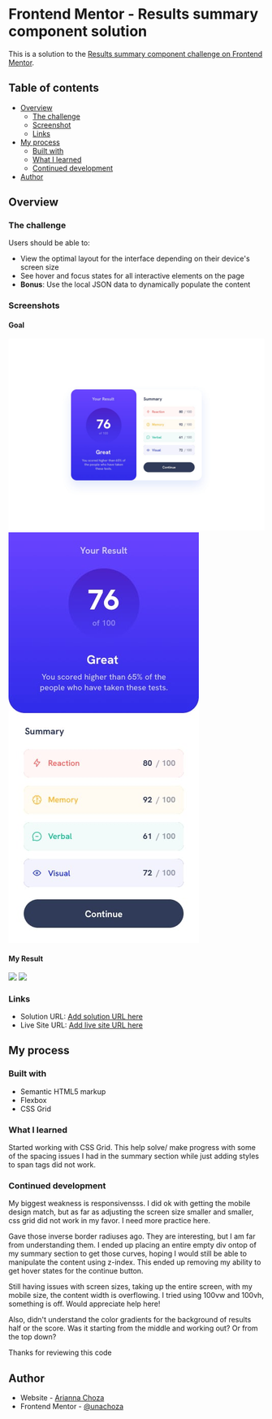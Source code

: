 # Frontend Mentor - Results summary component solution

This is a solution to the [Results summary component challenge on Frontend Mentor](https://www.frontendmentor.io/challenges/results-summary-component-CE_K6s0maV).
## Table of contents

- [Overview](#overview)
  - [The challenge](#the-challenge)
  - [Screenshot](#screenshot)
  - [Links](#links)
- [My process](#my-process)
  - [Built with](#built-with)
  - [What I learned](#what-i-learned)
  - [Continued development](#continued-development)
- [Author](#author)


## Overview

### The challenge

Users should be able to:

- View the optimal layout for the interface depending on their device's screen size
- See hover and focus states for all interactive elements on the page
- **Bonus**: Use the local JSON data to dynamically populate the content

### Screenshots
#### Goal
![](/results-summary-component-main/design/desktop-design.jpg)
![](/results-summary-component-main/design/mobile-design.jpg)
#### My Result
![](/results-summary-component-main/design/solition-desktop-screenshot.jpg)
<img src="/results-summary-component-main/design/solition-mobile-screenshot.jpg" width="400">


### Links

- Solution URL: [Add solution URL here](https://your-solution-url.com)
- Live Site URL: [Add live site URL here](https://your-live-site-url.com)

## My process

### Built with

- Semantic HTML5 markup
- Flexbox
- CSS Grid

### What I learned

Started working with CSS Grid. This help solve/ make progress with some of the spacing issues I had in the summary section while just adding styles to span tags did not work. 

### Continued development

My biggest weakness is responsivensss. I did ok with getting the mobile design match, but as far as adjusting the screen size smaller and smaller, css grid did not work in my favor. I need more practice here. 

Gave those inverse border radiuses ago. They are interesting, but I am far from understanding them. I ended up placing an entire empty div ontop of my summary section to get those curves, hoping I would still be able to manipulate the content using z-index. This ended up removing my ability to get hover states for the continue button. 

Still having issues with screen sizes, taking up the entire screen, with my mobile size, the content width is overflowing. I tried using 100vw and 100vh, something is off. Would appreciate help here! 

Also, didn't understand the color gradients for the background of results half or the score. Was it starting from the middle and working out? Or from the top down?

Thanks for reviewing this code 

## Author

- Website - [Arianna Choza](https://arianna.dev)
- Frontend Mentor - [@unachoza](https://www.frontendmentor.io/profile//unachoza)
